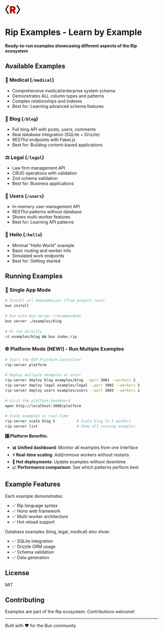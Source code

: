 <img src="/docs/rip-icon-512wa.png" style="width:50px" /> <br>

# Rip Examples - Learn by Example

**Ready-to-run examples showcasing different aspects of the Rip ecosystem**

## Available Examples

### 🏥 Medical (`/medical`)
- Comprehensive medical/enterprise system schema
- Demonstrates ALL column types and patterns
- Complex relationships and indexes
- Best for: Learning advanced schema features

### 📝 Blog (`/blog`)
- Full blog API with posts, users, comments
- Real database integration (SQLite + Drizzle)
- RESTful endpoints with Faker.js
- Best for: Building content-based applications

### ⚖️ Legal (`/legal`)
- Law firm management API
- CRUD operations with validation
- Zod schema validation
- Best for: Business applications

### 👥 Users (`/users`)
- In-memory user management API
- RESTful patterns without database
- Shows multi-worker features
- Best for: Learning API patterns

### 👋 Hello (`/hello`)
- Minimal "Hello World" example
- Basic routing and worker info
- Simulated work endpoints
- Best for: Getting started

## Running Examples

### **🎯 Single App Mode**
```bash
# Install all dependencies (from project root)
bun install

# Run with bun server (recommended)
bun server ./examples/blog

# Or run directly
cd examples/blog && bun index.rip
```

### **🌐 Platform Mode (NEW!) - Run Multiple Examples**
```bash
# Start the RIP Platform Controller
rip-server platform

# Deploy multiple examples at once!
rip-server deploy blog examples/blog --port 3001 --workers 2
rip-server deploy legal examples/legal --port 3002 --workers 3
rip-server deploy users examples/users --port 3003 --workers 1

# Visit the platform dashboard
open http://localhost:3000/platform

# Scale examples in real-time
rip-server scale blog 5          # Scale blog to 5 workers
rip-server list                  # Show all running examples
```

**🎛️ Platform Benefits:**
- **📊 Unified dashboard**: Monitor all examples from one interface
- **⚡ Real-time scaling**: Add/remove workers without restarts
- **🔧 Hot deployments**: Update examples without downtime
- **📈 Performance comparison**: See which patterns perform best

## Example Features

Each example demonstrates:
- ✅ Rip language syntax
- ✅ Hono web framework
- ✅ Multi-worker architecture
- ✅ Hot reload support

Database examples (blog, legal, medical) also show:
- ✅ SQLite integration
- ✅ Drizzle ORM usage
- ✅ Schema validation
- ✅ Data generation

## License

MIT

## Contributing

Examples are part of the Rip ecosystem. Contributions welcome!

---

Built with ❤️ for the Bun community